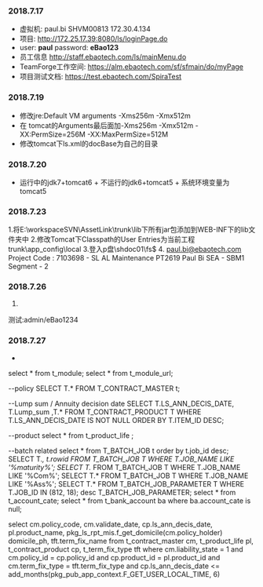 ### 2018.7.17
- 虚拟机:  paul.bi	    SHVM00813	172.30.4.134
- 项目: http://172.25.17.39:8080/ls/loginPage.do
- user:                      **paul**
   password:           **eBao123**
- 员工信息   http://staff.ebaotech.com/ls/mainMenu.do
- TeamForge工作空间:    https://alm.ebaotech.com/sf/sfmain/do/myPage 
- 项目测试文档:     https://test.ebaotech.com/SpiraTest

### 2018.7.19
- 修改jre:Default VM arguments  -Xms256m -Xmx512m
- 在 tomcat的Arguments最后面加-Xms256m -Xmx512m -XX:PermSize=256M -XX:MaxPermSize=512M
- 修改tomcat下ls.xml的docBase为自己的目录
### 2018.7.20
- 运行中的jdk7+tomcat6 + 不运行的jdk6+tomcat5 + 系统环境变量为tomcat5
### 2018.7.23
1.将E:\workspaceSVN\AssetLink\trunk\lib下所有jar包添加到WEB-INF下的lib文件夹中
2.修改Tomcat下Classpath的User Entries为当前工程trunk\app_config\local
3.登入p盘\\shdoc01\fs$
4. paul.bi@ebaotech.com
   Project Code : 7103698 - SL AL Maintenance
PT2619	Paul Bi	SEA - SBM1 Segment - 2

### 2018.7.26
1.
测试:admin/eBao1234

### 2018.7.27
- ```
select * from t_module;
select * from t_module_url;

--policy
SELECT T.* FROM T_CONTRACT_MASTER t;

--Lump sum / Annuity decision date
SELECT T.LS_ANN_DECIS_DATE, T.Lump_sum ,T.*
  FROM T_CONTRACT_PRODUCT T
 WHERE T.LS_ANN_DECIS_DATE IS NOT NULL
 ORDER BY T.ITEM_ID DESC;

--product
select * from t_product_life ;

--batch related
select * from T_BATCH_JOB t order by t.job_id desc;
SELECT T.*, t.rowid FROM T_BATCH_JOB T WHERE T.JOB_NAME LIKE '%maturity%';
SELECT T.* FROM T_BATCH_JOB T WHERE T.JOB_NAME LIKE '%Com%';
SELECT T.* FROM T_BATCH_JOB T WHERE T.JOB_NAME LIKE '%Ass%';
SELECT T.* FROM T_BATCH_JOB_PARAMETER T WHERE T.JOB_ID IN (812, 18);
desc T_BATCH_JOB_PARAMETER;
select * from t_account_cate;
select * from t_bank_account ba where ba.account_cate is null;

select cm.policy_code,
       cm.validate_date,
       cp.ls_ann_decis_date,
       pl.product_name,
       pkg_ls_rpt_mis.f_get_domicile(cm.policy_holder) domicile_ph,
       tft.term_fix_name
  from t_contract_master  cm,
       t_product_life     pl,
       t_contract_product cp,
       t_term_fix_type    tft
 where cm.liability_state = 1
   and cm.policy_id = cp.policy_id
   and cp.product_id = pl.product_id
   and cm.term_fix_type = tft.term_fix_type
   and cp.ls_ann_decis_date <=
       add_months(pkg_pub_app_context.F_GET_USER_LOCAL_TIME, 6)
```       
